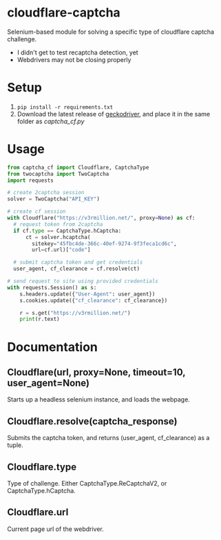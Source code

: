 # cloudflare-captcha
Selenium-based module for solving a specific type of cloudflare captcha challenge.

* I didn't get to test recaptcha detection, yet
* Webdrivers may not be closing properly

# Setup
1. `pip install -r requirements.txt`
2. Download the latest release of [geckodriver](https://github.com/mozilla/geckodriver/releases), and place it in the same folder as *captcha_cf.py*

# Usage
```python
from captcha_cf import Cloudflare, CaptchaType
from twocaptcha import TwoCaptcha
import requests

# create 2captcha session
solver = TwoCaptcha("API_KEY")

# create cf session
with Cloudflare("https://v3rmillion.net/", proxy=None) as cf:
  # request token from 2captcha
  if cf.type == CaptchaType.hCaptcha:
      ct = solver.hcaptcha(
        sitekey="45fbc4de-366c-40ef-9274-9f3feca1cd6c",
        url=cf.url)["code"]

  # submit captcha token and get credentials
  user_agent, cf_clearance = cf.resolve(ct)

# send request to site using provided credentials
with requests.Session() as s:
    s.headers.update({"User-Agent": user_agent})
    s.cookies.update({"cf_clearance": cf_clearance})

    r = s.get("https://v3rmillion.net/")
    print(r.text)
```

# Documentation

## Cloudflare(url, proxy=None, timeout=10, user_agent=None)
Starts up a headless selenium instance, and loads the webpage.

## Cloudflare.resolve(captcha_response)
Submits the captcha token, and returns (user_agent, cf_clearance) as a tuple.

## Cloudflare.type
Type of challenge. Either CaptchaType.ReCaptchaV2, or CaptchaType.hCaptcha.

## Cloudflare.url
Current page url of the webdriver.
